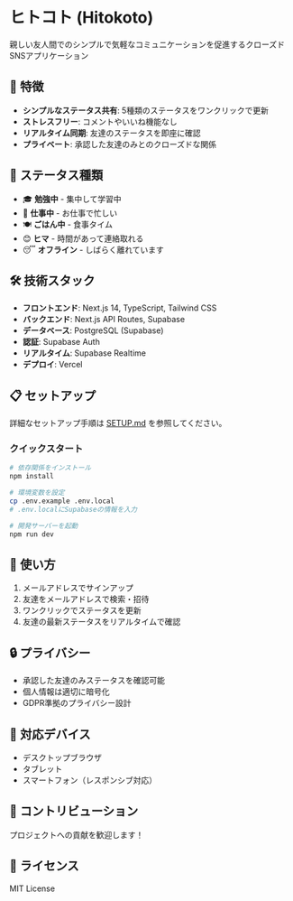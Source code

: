 # ヒトコト (Hitokoto)

親しい友人間でのシンプルで気軽なコミュニケーションを促進するクローズドSNSアプリケーション

## 🌟 特徴

- **シンプルなステータス共有**: 5種類のステータスをワンクリックで更新
- **ストレスフリー**: コメントやいいね機能なし
- **リアルタイム同期**: 友達のステータスを即座に確認
- **プライベート**: 承認した友達のみとのクローズドな関係

## 🚀 ステータス種類

- 🎓 **勉強中** - 集中して学習中
- 💼 **仕事中** - お仕事で忙しい
- 🍽️ **ごはん中** - 食事タイム
- 😊 **ヒマ** - 時間があって連絡取れる
- 😴 **オフライン** - しばらく離れています

## 🛠️ 技術スタック

- **フロントエンド**: Next.js 14, TypeScript, Tailwind CSS
- **バックエンド**: Next.js API Routes, Supabase
- **データベース**: PostgreSQL (Supabase)
- **認証**: Supabase Auth
- **リアルタイム**: Supabase Realtime
- **デプロイ**: Vercel

## 📋 セットアップ

詳細なセットアップ手順は [SETUP.md](./SETUP.md) を参照してください。

### クイックスタート

```bash
# 依存関係をインストール
npm install

# 環境変数を設定
cp .env.example .env.local
# .env.localにSupabaseの情報を入力

# 開発サーバーを起動
npm run dev
```

## 📖 使い方

1. メールアドレスでサインアップ
2. 友達をメールアドレスで検索・招待
3. ワンクリックでステータスを更新
4. 友達の最新ステータスをリアルタイムで確認

## 🔒 プライバシー

- 承認した友達のみステータスを確認可能
- 個人情報は適切に暗号化
- GDPR準拠のプライバシー設計

## 📱 対応デバイス

- デスクトップブラウザ
- タブレット
- スマートフォン（レスポンシブ対応）

## 🤝 コントリビューション

プロジェクトへの貢献を歓迎します！

## 📄 ライセンス

MIT License